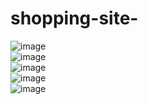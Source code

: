 # shopping-site-<br>
![image](https://user-images.githubusercontent.com/110189253/217843250-a2d0c12e-6f7a-4be0-a0f3-8a706e11321f.png)<br>
![image](https://user-images.githubusercontent.com/110189253/217843730-e0c4de9f-34e5-4f67-9156-ffdf37e15990.png)<br>
![image](https://user-images.githubusercontent.com/110189253/217844336-6185c7d7-a5e2-4b84-a079-2cb4ad8c9c2c.png)<br>
![image](https://user-images.githubusercontent.com/110189253/217844677-ad4a7d91-5b44-4f46-8892-19063c020fcb.png)<br>
![image](https://user-images.githubusercontent.com/110189253/217844953-222b4949-4d1f-4681-937b-f16ecd1c0a1f.png)





